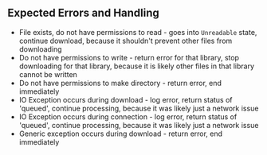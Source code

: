 ## Expected Errors and Handling

- File exists, do not have permissions to read - goes into `Unreadable` state, continue download, because it shouldn't prevent other files from downloading
- Do not have permissions to write - return error for that library, stop downloading for that library, because it is likely other files in that library cannot be written
- Do not have permissions to make directory - return error, end immediately
- IO Exception occurs during download - log error, return status of 'queued', continue processing, because it was likely just a network issue
- IO Exception occurs during connection - log error, return status of 'queued', continue processing, because it was likely just a network issue
- Generic exception occurs during download - return error, end immediately
